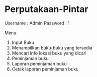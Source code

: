 # Perputakaan-Pintar
Username : Admin
Password : 1

Menu
1. Input Buku
2. Menampilkan buku-buku yang tersedia
3. Mencari info lokasi buku yang dicari
4. Peminjaman buku
5. Laporan peminjaman buku
6. Cetak laporan peminjaman buku
